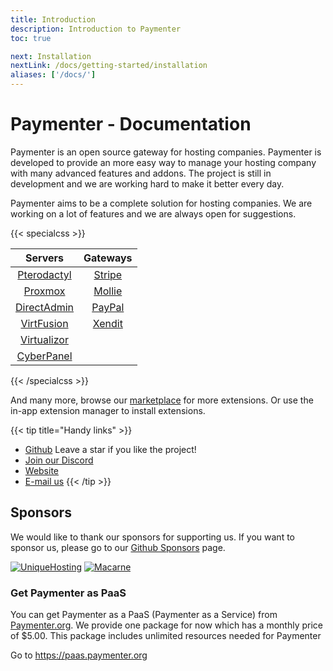 ```yaml
---
title: Introduction
description: Introduction to Paymenter
toc: true

next: Installation
nextLink: /docs/getting-started/installation
aliases: ['/docs/']
---
```

# Paymenter - Documentation
Paymenter is an open source gateway for hosting companies. Paymenter is developed to provide an more easy way to manage your hosting company with many advanced features and addons. The project is still in development and we are working hard to make it better every day.

Paymenter aims to be a complete solution for hosting companies. We are working on a lot of features and we are always open for suggestions.

{{< specialcss >}}

|                 **Servers**                 |            **Gateways**              |
|:-------------------------------------------:|:----------------------------------------:|
|   [Pterodactyl](https://pterodactyl.io/)    | [Stripe](https://stripe.com/)     | 
|     [Proxmox](https://www.proxmox.com/)     |    [Mollie](https://www.mollie.com/)   | 
| [DirectAdmin](https://www.directadmin.com/) |    [PayPal](https://www.paypal.com/)   | 
|    [VirtFusion](https://virtfusion.com/)    |    [Xendit](https://www.xendit.co/)    | 
| [Virtualizor](https://www.virtualizor.com/) |  
|    [CyberPanel](https://cyberpanel.net/)    | 
{{< /specialcss >}}

And many more, browse our [marketplace](https://market.paymenter.org/extensions) for more extensions. Or use the in-app extension manager to install extensions.



{{< tip title="Handy links" >}}
* [Github](https://github.com/Paymenter) Leave a star if you like the project!
* [Join our Discord](https://discord.gg/v42TvwT58H)
* [Website](https://paymenter.org/)
* [E-mail us](mailto:hello@paymenter.org)
{{< /tip >}}

## Sponsors
We would like to thank our sponsors for supporting us. If you want to sponsor us, please go to our [Github Sponsors](https://github.com/CorwinDev) page.

[![UniqueHosting](../sponsors/somethingunique.png)](https://suhosting.net/)
[![Macarne](../sponsors/macarne.png)](https://macarne.com/)

### Get Paymenter as PaaS
You can get Paymenter as a PaaS (Paymenter as a Service) from [Paymenter.org](https://paymenter.org/). We provide one package for now which has a monthly price of $5.00. This package includes unlimited resources needed for Paymenter

Go to https://paas.paymenter.org
